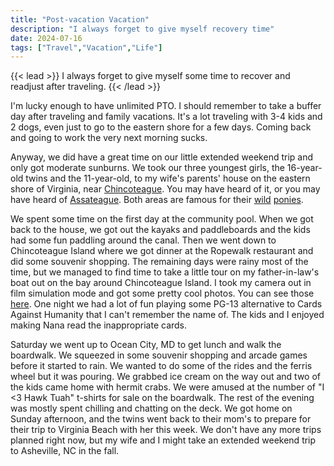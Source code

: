 ```yaml
---
title: "Post-vacation Vacation"
description: "I always forget to give myself recovery time"
date: 2024-07-16
tags: ["Travel","Vacation","Life"]
---
```

{{< lead >}}
I always forget to give myself some time to recover and readjust after traveling.
{{< /lead >}}

I'm lucky enough to have unlimited PTO. I should remember to take a buffer day after traveling and family vacations. It's a lot traveling with 3-4 kids and 2 dogs, even just to go to the eastern shore for a few days. Coming back and going to work the very next morning sucks.

Anyway, we did have a great time on our little extended weekend trip and only got moderate sunburns. We took our three youngest girls, the 16-year-old twins and the 11-year-old, to my wife's parents' house on the eastern shore of Virginia, near [Chincoteague](https://www.chincoteague.com). You may have heard of it, or you may have heard of [Assateague](https://www.nps.gov/asis/index.htm). Both areas are famous for their [wild](https://www.nps.gov/asis/learn/nature/horses.htm) [ponies](https://www.chincoteague.com/pony-swim/).

We spent some time on the first day at the community pool. When we got back to the house, we got out the kayaks and paddleboards and the kids had some fun paddling around the canal. Then we went down to Chincoteague Island where we got dinner at the Ropewalk restaurant and did some souvenir shopping. The remaining days were rainy most of the time, but we managed to find time to take a little tour on my father-in-law's boat out on the bay around Chincoteague Island. I took my camera out in film simulation mode and got some pretty cool photos. You can see those [here](https://albums.ente.io/?t=LQcr7SUz#GPXaZzNqQ76ToUsz6gAgKjKbsQHNTm87HQbUYpvCNZGZ). One night we had a lot of fun playing some PG-13 alternative to Cards Against Humanity that I can't remember the name of. The kids and I enjoyed making Nana read the inappropriate cards.

Saturday we went up to Ocean City, MD to get lunch and walk the boardwalk. We squeezed in some souvenir shopping and arcade games before it started to rain. We wanted to do some of the rides and the ferris wheel but it was pouring. We grabbed ice cream on the way out and two of the kids came home with hermit crabs. We were amused at the number of "I <3 Hawk Tuah" t-shirts for sale on the boardwalk. The rest of the evening was mostly spent chilling and chatting on the deck. We got home on Sunday afternoon, and the twins went back to their mom's to prepare for their trip to Virginia Beach with her this week. We don't have any more trips planned right now, but my wife and I might take an extended weekend trip to Asheville, NC in the fall.